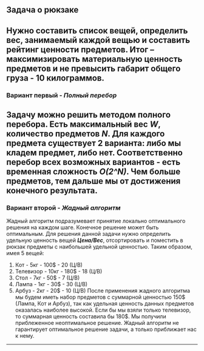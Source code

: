 ## Задача о рюкзаке
Нужно составить список вещей, определить вес, занимаемый каждой вещью и составить рейтинг ценности предметов. 
Итог – максимизировать материальную ценность предметов и не превысить габарит общего груза - 10 килограммов.
---
### Вариант первый - *Полный перебор*
Задачу можно решить методом полного перебора. Есть максимальный вес ***W***, количество предметов ***N***.
Для каждого предмета существует 2 варианта: либо мы кладем предмет, либо нет.
Соответственно перебор всех возможных вариантов - есть временная сложность ***O(2^N)***.
Чем больше предметов, тем дальше мы от достижения конечного результата.
---
### Вариант второй - *Жадный алгоритм*
Жадный алгоритм подразумевает принятие локально оптимального решения на каждом шаге.
Конечное решение может быть оптимальным.
Для решения данной задачи нужно определить удельную ценность вещей ***Цена/Вес***, отсортировать и поместить в рюкзак предметы с наибольшей удельной ценностью.
Таким образом, имея 5 вещей:
 1. Кот - 5кг - 100$ - 20 (Ц/В)
 2. Телевизор - 10кг - 180$ - 18 (Ц/В)
 3. Стол - 7кг - 50$ - 7 (Ц/В)
 4. Лампа - 1кг - 30$ - 30 (Ц/В)
 5. Арбуз - 2кг - 20$ - 10 (Ц/В)
После применения жадного алгоритма мы будем иметь набор предметов с суммарной ценностью 150$ (Лампа, Кот и Арбуз), так как удельная ценность данных предметов оказалась наиболее высокой.
Если бы мы взяли только телевизор, то суммарная ценность составила бы 180$. Мы получили приблеженное неоптимальное решение.
Жадный алгоритм не гарантирует оптимальное решение задачи, а только приближает нас к нему.
---

